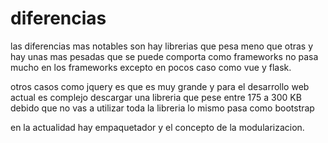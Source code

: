 # diferencias

las diferencias mas notables son hay librerias que pesa meno que otras y hay unas mas pesadas que se puede comporta como frameworks no pasa mucho en los frameworks excepto en pocos caso como vue y flask.

otros casos como jquery es que es muy grande y para el desarrollo web actual es complejo descargar una libreria que pese entre 175 a 300 KB debido que no vas a utilizar toda la libreria lo mismo pasa como bootstrap

en la actualidad hay empaquetador y el concepto de la modularizacion.
